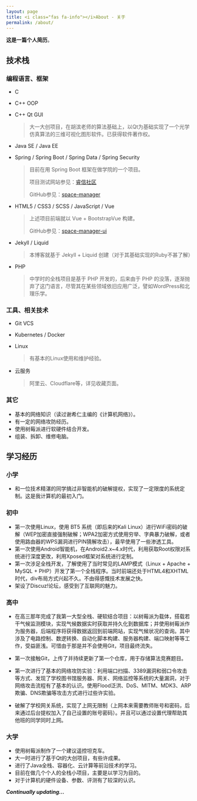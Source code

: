 ```yaml
---
layout: page
title: <i class="fas fa-info"></i>About - 关于
permalink: /about/
---
```


**这是一篇个人简历**。

## 技术栈

### 编程语言、框架

- C

- C++ OOP

- C++ Qt GUI

  > 大一大创项目，在胡滨老师的算法基础上，以Qt为基础实现了一个光学仿真算法的三维可视化图形软件。已获得软件著作权。

- Java SE / Java EE

- Spring / Spring Boot / Spring Data / Spring Security

  > 目前在用 Spring Boot 框架在做学院的一个项目。
  >
  > 项目测试网站参见：[睿信社区](http://ruixincommunity.cn/#/home)
  >
  > GitHub参见：[space-manager](https://github.com/Hyperzsb/space-manager)

- HTML5 / CSS3 / SCSS / JavaScript / Vue

  > 上述项目前端就以 Vue + BootstrapVue 构建。
  >
  > GitHub参见：[space-manager-ui](https://github.com/Hyperzsb/space-manager-ui)

- Jekyll / Liquid

  > 本博客就基于 Jekyll + Liquid 创建（对于其基础实现的Ruby不甚了解）

- PHP

  > 中学时的全栈项目是基于 PHP 开发的，后来由于 PHP 的没落，逐渐抛弃了这门语言，尽管其在某些领域依旧应用广泛，譬如WordPress和北理乐学。

### 工具、相关技术

- Git VCS

- Kubernetes / Docker

- Linux

  > 有基本的Linux使用和维护经验。

- 云服务

  > 阿里云、Cloudflare等，详见收藏页面。

### 其它

- 基本的网络知识（读过谢希仁主编的《计算机网络》）。
- 有一定的网络攻防经历。
- 使用树莓派进行软硬件结合开发。
- 组装、拆卸、维修电脑。

## 学习经历

### 小学

- 和一位技术精湛的同学搞过非智能机的破解提权，实现了一定限度的系统定制。这是我计算机的最初入门。

### 初中

- 第一次使用Linux，使用 BT5 系统（即后来的Kali Linux）进行WiFi密码的破解（WEP加密直接强制破解；WPA2加密方式使用穷举、字典暴力破解，或者使用路由器的WPS漏洞进行PIN猜解攻击），最早使用了一些渗透工具。
- 第一次使用Android智能机，在Android2.x~4.x时代，利用获取Root权限对系统进行深度更改，利用Xposed框架对系统进行定制。
- 第一次涉足全栈开发，了解使用了当时常见的LAMP模式（Linux + Apache + MySQL + PHP）开发了第一个全栈程序。当时前端还处于HTML4和XHTML时代，div布局方式兴起不久。不由得感慨技术发展之快。
- 架设了Discuz!论坛，感受到了互联网的魅力。

### 高中

- 在高三那年完成了我第一大型全栈、硬软结合项目：以树莓派为载体，搭载若干气候监测模块，实现气候数据实时获取并持久化到数据库；并使用树莓派作为服务器，后端程序将获得数据返回到前端网站，实现气候状况的查询。其中涉及了电路控制、数逻转换、自动化脚本构建、服务器构建、端口映射等等工作，受益匪浅。可惜由于那是并不会使用Git，项目最终流失。

- 第一次接触Git，上传了并持续更新了第一个仓库，用于存储算法竞赛题目。
- 第一次进行了基本的网络攻防实验：利用端口扫描、3389漏洞和弱口令攻击等方式、发现了学校图书馆服务器、网关、网络监控等系统的大量漏洞，对于网络攻击流程有了基本的认识。使用Flood泛洪、DoS、MITM、MDK3、ARP欺骗、DNS欺骗等攻击方式进行过些许实验。
- 破解了学校网关系统，实现了上网无限制（上网本来需要教师账号和密码，后来通过后台提权加入了自己设置的账号密码）。并且可以通过设置代理帮助其他班的同学同时上网。

### 大学

- 使用树莓派制作了一个建议遥控坦克车。
- 大一时进行了基于Qt的大创项目，有些许成果。
- 进行了Java全栈、容器化、云计算等前沿技术的学习。
- 目前在做几个个人的全栈小项目，主要是以学习为目的。
- 对于计算机的硬件设备、参数、评测有了较深的认识。

***Continually updating...***